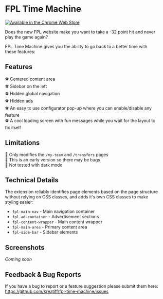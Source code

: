 # FPL Time Machine

[![Available in the Chrome Web Store](https://img.shields.io/badge/Chrome%20Web%20Store-Download-4285F4?style=for-the-badge&logo=googlechrome&logoColor=white)](https://chrome.google.com/webstore/detail/fpl-time-machine/coming-soon)

Does the new FPL website make you want to take a -32 point hit and never play the game again?

FPL Time Machine gives you the ability to go back to a better time with these features:

## Features

⚽ Centered content area  
⚽ Sidebar on the left  
⚽ Hidden global navigation  
⚽ Hidden ads  
⚽ An easy to use configurator pop-up where you can enable/disable any feature  
⚽ A cool loading screen with fun messages while you wait for the layout to fix itself

## Limitations

🛑 Only modifies the `/my-team` and `/transfers` pages  
🛑 This is an early version so there may be bugs  
🛑 Not tested with dark mode

## Technical Details

The extension reliably identifies page elements based on the page structure without relying on CSS classes, and adds it's own CSS classes to make styling easier:
- `fpl-main-nav` - Main navigation container
- `fpl-ad-container` - Advertisement sections
- `fpl-content-wrapper` - Main content wrapper
- `fpl-main-area` - Primary content area
- `fpl-side-bar` - Sidebar elements

## Screenshots

*Coming soon*

## Feedback & Bug Reports

If you have a bug to report or a feature suggestion please submit them here: https://github.com/kreatiff/fpl-time-machine/issues